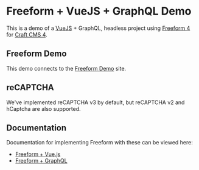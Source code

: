 # Freeform + VueJS + GraphQL Demo
This is a demo of a [VueJS](https://vuejs.org/) + GraphQL, headless project using [Freeform 4](https://docs.solspace.com/craft/freeform/v4) for [Craft CMS 4](https://craftcms.com).

## Freeform Demo
This demo connects to the [Freeform Demo](https://demo.solspace.net/craft/freeform-demo/) site.

## reCAPTCHA
We've implemented reCAPTCHA v3 by default, but reCAPTCHA v2 and hCaptcha are also supported.

## Documentation
Documentation for implementing Freeform with these can be viewed here:

- [Freeform + Vue.js](https://docs.solspace.com/craft/freeform/v4/headless/vuejs/)
- [Freeform + GraphQL](https://docs.solspace.com/craft/freeform/v4/headless/graphql/)